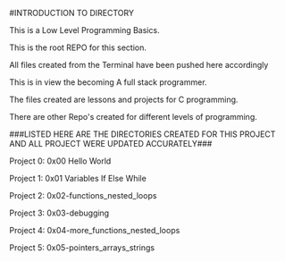 #INTRODUCTION TO DIRECTORY

This is a Low Level Programming Basics.

This is the root REPO for this section.

All files created from the Terminal have been pushed here accordingly

This is in view the becoming A full stack programmer.

The files created are lessons and projects for C programming.

There are other Repo's created for different levels of programming.

###LISTED HERE ARE THE DIRECTORIES CREATED FOR THIS PROJECT AND ALL PROJECT WERE UPDATED ACCURATELY###

Project 0: 0x00 Hello World

Project 1: 0x01 Variables If Else While

Project 2: 0x02-functions_nested_loops

Project 3: 0x03-debugging

Project 4: 0x04-more_functions_nested_loops

Project 5: 0x05-pointers_arrays_strings



